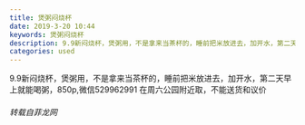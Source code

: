 ```yaml
---
title: 煲粥闷烧杯
date: 2019-3-20 10:44
keywords: 煲粥闷烧杯
description: 9.9新闷烧杯，煲粥用，不是拿来当茶杯的，睡前把米放进去，加开水，第二天早上就能喝粥，850p,微信529962991在周六公园附近取，不能送货和议价
categories: used
---
```

<td class="t_f" id="postmessage_3263478">

9.9新闷烧杯，煲粥用，不是拿来当茶杯的，睡前把米放进去，加开水，第二天早上就能喝粥，850p,微信529962991 在周六公园附近取，不能送货和议价</td>
###### 转载自菲龙网